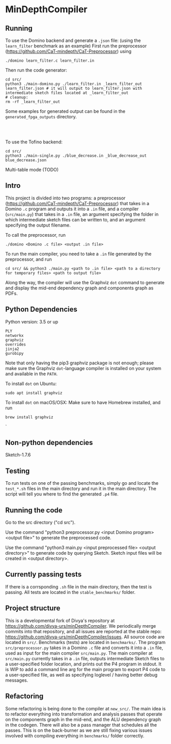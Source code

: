 # MinDepthCompiler



## Running

To use the Domino backend and generate a `.json` file: (using the `learn_filter` benchmark as an example)
First run the preprocessor (https://github.com/CaT-mindepth/CaT-Preprocessor) using 
```
./domino learn_filter.c learn_filter.in
```
Then run the code generator:
```
cd src/
python3 ./main-domino.py ./learn_filter.in _learn_filter_out learn_filter.json # it will output to learn_filter.json with intermediate sketch files located at _learn_filter_out
# cleanup:
rm -rf _learn_filter_out
```

Some examples for generated output can be found in the `generated_fpga_outputs` directory.

<br><br>


To use the Tofino backend:
```
cd src/
python3 ./main-single.py ./blue_decrease.in _blue_decrease_out  blue_decrease.json
```

Multi-table mode (TODO)


## Intro

This project is divided into two programs: a preprocessor (https://github.com/CaT-mindepth/CaT-Preprocessor) that takes in a Domino `.c` program and outputs it into a `.in` file, and a compiler (`src/main.py`) that takes in a `.in` file, an argument specifying the folder in which intermediate sketch files can be written to, and an argument specifying the output filename. 

To call the preprocessor, run
```
./domino <Domino .c file> <output .in file>
```
To run the main compiler, you need to take a `.in` file generated by the preprocessor, and run
```
cd src/ && python3 ./main.py <path to .in file> <path to a directory for temporary files> <path to output file>
```
Along the way, the compiler will use the Graphviz `dot` command to generate and display the mid-end dependency graph and components graph as PDFs.

## Python Dependencies
Python version: 3.5 or up
```
PLY  
networkx  
graphviz  
overrides 
jinja2 
gurobipy
```
Note that only having the pip3 graphviz package is not enough; please make sure the Graphviz `dot`-language compiler is installed on your system and available in the `PATH`. 

To install `dot` on Ubuntu:
```
sudo apt install graphviz
```

To install `dot` on macOS/OSX: Make sure to have Homebrew installed, and run
```
brew install graphviz
```
` 
## Non-python dependencies
Sketch-1.7.6

## Testing

To run tests on one of the passing benchmarks, simply go and locate the `test_*.sh` files in the main directory and run it in the main directory. The script will tell you where to find the generated `.p4` file.

## Running the code

Go to the src directory ("cd src").

Use the command "python3 preprocessor.py \<input Domino program\> \<output file\>" to generate the preprocessed code.    

Use the command "python3 main.py \<input preprocessed file\> \<output directory\>" to generate code by querying Sketch. Sketch input files will be created in \<output directory\>.

## Currently passing tests
If there is a corrsponding `.sh` file in the main directory, then the test is passing. All tests are located in the `stable_benchmarks/` folder.
## Project structure
This is a developmental fork of Divya's repository at https://github.com/divya-urs/minDepthCompiler. We periodically merge commits into that repository, and all issues are reported at the stable repo: https://github.com/divya-urs/minDepthCompiler/issues. All source code are located in `src/`. Benchmarks (tests) are located in `benchmarks/`. The program `src/preprocessor.py` takes in a Domino `.c` file and converts it into a `.in` file, used as input for the main compiler `src/main.py`. The main compiler at `src/main.py` currently takes in a `.in` file, outputs intermediate Sketch files to a user-specified folder location, and prints out the P4 program in stdout. It is WIP to add a command line arg for the main program to export P4 code to a user-specified file, as well as specifying loglevel / having better debug messages.

## Refactoring
Some refactoring is being done to the compiler at `new_src/`. The main idea is to refactor everything into transformation and analysis passes that operate on the components graph in the mid-end, and the ALU dependency graph in the codegen. There will also be a pass manager that schedules all the passes. This is on the back-burner as we are still fixing various issues involved with compiling everything in `benchmarks/` folder correctly.
